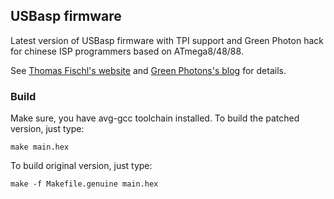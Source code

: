 ## USBasp firmware
Latest version of USBasp firmware with TPI support and Green Photon hack for chinese ISP programmers based on ATmega8/48/88.

See [Thomas Fischl's website](https://www.fischl.de/usbasp/) and [Green Photons's blog](https://www.sciencetronics.com/greenphotons/?p=1937) for details.


### Build
Make sure, you have avg-gcc toolchain installed. To build the patched version, just type:

`make main.hex`

To build original version, just type:

`make -f Makefile.genuine main.hex`

